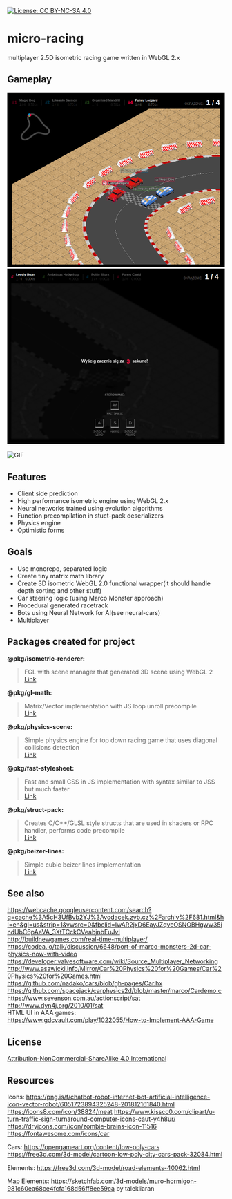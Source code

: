 [![License: CC BY-NC-SA 4.0](https://licensebuttons.net/l/by-nc-sa/4.0/80x15.png)](https://creativecommons.org/licenses/by-nc-sa/4.0/)

# micro-racing
multiplayer 2.5D isometric racing game written in WebGL 2.x

## Gameplay
![Screen](/doc/screens/screen.png) <br />
![Screen 2](/doc/screens/screen-2.png) <br />

![GIF](/doc/screens/gameplay.gif)

## Features
- Client side prediction
- High performance isometric engine using WebGL 2.x
- Neural networks trained using evolution algorithms
- Function precompilation in stuct-pack deserializers
- Physics engine
- Optimistic forms

## Goals
- Use monorepo, separated logic
- Create tiny matrix math library
- Create 3D isometric WebGL 2.0 functional wrapper(it should handle depth sorting and other stuff)
- Car steering logic (using Marco Monster approach)
- Procedural generated racetrack
- Bots using Neural Network for AI(see neural-cars)
- Multiplayer

## Packages created for project
**@pkg/isometric-renderer:**
> FGL with scene manager that generated 3D scene using WebGL 2<br />
[Link](https://github.com/Mati365/kart-racing/tree/master/src/packages/isometric-renderer)

**@pkg/gl-math:**
> Matrix/Vector implementation with JS loop unroll precompile<br />
[Link](https://github.com/Mati365/kart-racing/tree/master/src/packages/gl-math)

**@pkg/physics-scene:**
> Simple physics engine for top down racing game that uses diagonal collisions detection<br />
[Link](https://github.com/Mati365/kart-racing/tree/master/src/packages/physics-scene)

**@pkg/fast-stylesheet:**
> Fast and small CSS in JS implementation with syntax similar to JSS but much faster<br />
[Link](https://github.com/Mati365/kart-racing/tree/master/src/packages/fast-stylesheet)

**@pkg/struct-pack:**
> Creates C/C++/GLSL style structs that are used in shaders or RPC handler, performs code precompile<br />
[Link](https://github.com/Mati365/kart-racing/tree/master/src/packages/struct-pack)

**@pkg/beizer-lines:**
> Simple cubic beizer lines implementation<br />
[Link](https://github.com/Mati365/kart-racing/tree/master/src/packages/beizer-lines)

## See also
https://webcache.googleusercontent.com/search?q=cache%3A5cH3UfBvb2YJ%3Avodacek.zvb.cz%2Farchiv%2F681.html&hl=en&gl=us&strip=1&vwsrc=0&fbclid=IwAR2jxD6EayJZqvcOSNOBHgww35indUbC6pAeVA_3XtTCckCVeabjnbEuJvI <br />
http://buildnewgames.com/real-time-multiplayer/<br/>
https://codea.io/talk/discussion/6648/port-of-marco-monsters-2d-car-physics-now-with-video <br/>
https://developer.valvesoftware.com/wiki/Source_Multiplayer_Networking <br/>
http://www.asawicki.info/Mirror/Car%20Physics%20for%20Games/Car%20Physics%20for%20Games.html <br/>
https://github.com/nadako/cars/blob/gh-pages/Car.hx <br/>
https://github.com/spacejack/carphysics2d/blob/master/marco/Cardemo.c<br/>
https://www.sevenson.com.au/actionscript/sat<br/>
http://www.dyn4j.org/2010/01/sat<br/>
HTML UI in AAA games:<br/>
https://www.gdcvault.com/play/1022055/How-to-Implement-AAA-Game

## License
[Attribution-NonCommercial-ShareAlike 4.0 International](https://github.com/Mati365/kart-racing/blob/master/LICENSE.md)

## Resources
Icons:
https://png.is/f/chatbot-robot-internet-bot-artificial-intelligence-icon-vector-robot/6051723894325248-201812161840.html
https://icons8.com/icon/38824/meat
https://www.kisscc0.com/clipart/u-turn-traffic-sign-turnaround-computer-icons-caut-y4h8ur/
https://dryicons.com/icon/zombie-brains-icon-11516
https://fontawesome.com/icons/car

Cars:
https://opengameart.org/content/low-poly-cars
https://free3d.com/3d-model/cartoon-low-poly-city-cars-pack-32084.html

Elements:
https://free3d.com/3d-model/road-elements-40062.html

Map Elements:
https://sketchfab.com/3d-models/muro-hormigon-981c60ea68ce4fcfa168d56ff8ee59ca by talekliaran
